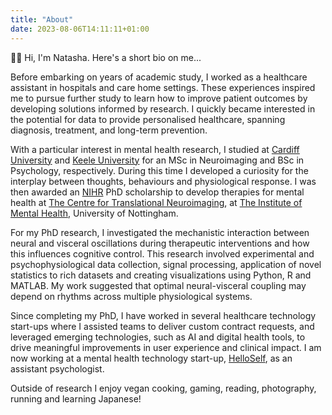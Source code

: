 ```yaml
---
title: "About"
date: 2023-08-06T14:11:11+01:00
---
```


🙋‍♀️ Hi, I'm Natasha. Here's a short bio on me...

Before embarking on years of academic study, I worked as a healthcare assistant in hospitals and care home settings. These experiences inspired me to pursue further study to learn how to improve patient outcomes by developing solutions informed by research. I quickly became interested in the potential for data to provide personalised healthcare, spanning diagnosis, treatment, and long-term prevention. 

With a particular interest in mental health research, I studied at [Cardiff University](https://www.cardiff.ac.uk/cardiff-university-brain-research-imaging-centre) and [Keele University](https://www.keele.ac.uk/psychology/) for an MSc in Neuroimaging and BSc in Psychology, respectively. During this time I developed a curiosity for the interplay between thoughts, behaviours and physiological response. I was then awarded an [NIHR](https://nottinghambrc.nihr.ac.uk/) PhD scholarship to develop therapies for mental health at [The Centre for Translational Neuroimaging](https://www.nottingham.ac.uk/research/groups/translationalneuroimaging/index.aspx), at [The Institute of Mental Health](https://www.institutemh.org.uk/), University of Nottingham. 

For my PhD research, I investigated the mechanistic interaction between neural and visceral oscillations during therapeutic interventions and how this influences cognitive control. This research involved experimental and psychophysiological data collection, signal processing, application of novel statistics to rich datasets and creating visualizations using Python, R and MATLAB. My work suggested that optimal neural-visceral coupling may depend on rhythms across multiple physiological systems. 

Since completing my PhD, I have worked in several healthcare technology start-ups where I assisted teams to deliver custom contract requests, and leveraged emerging technologies, such as AI and digital health tools, to drive meaningful improvements in user experience and clinical impact. I am now working at a mental health technology start-up, [HelloSelf](https://www.helloself.com/), as an assistant psychologist.

Outside of research I enjoy vegan cooking, gaming, reading, photography, running and learning Japanese!
